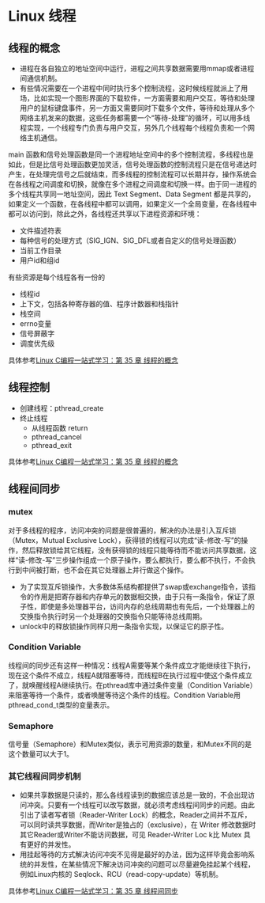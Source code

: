 # Linux 线程

## 线程的概念

- 进程在各自独立的地址空间中运行，进程之间共享数据需要用mmap或者进程间通信机制。
- 有些情况需要在一个进程中同时执行多个控制流程，这时候线程就派上了用场，比如实现一个图形界面的下载软件，一方面需要和用户交互，等待和处理用户的鼠标键盘事件，另一方面又需要同时下载多个文件，等待和处理从多个网络主机发来的数据，这些任务都需要一个“等待-处理”的循环，可以用多线程实现，一个线程专门负责与用户交互，另外几个线程每个线程负责和一个网络主机通信。

main 函数和信号处理函数是同一个进程地址空间中的多个控制流程，多线程也是如此，但是比信号处理函数更加灵活，信号处理函数的控制流程只是在信号递达时产生，在处理完信号之后就结束，而多线程的控制流程可以长期并存，操作系统会在各线程之间调度和切换，就像在多个进程之间调度和切换一样。由于同一进程的多个线程共享同一地址空间，因此 Text Segment、Data Segment 都是共享的，如果定义一个函数，在各线程中都可以调用，如果定义一个全局变量，在各线程中都可以访问到，除此之外，各线程还共享以下进程资源和环境：

- 文件描述符表
- 每种信号的处理方式（SIG_IGN、SIG_DFL或者自定义的信号处理函数）
- 当前工作目录
- 用户id和组id

有些资源是每个线程各有一份的

- 线程id
- 上下文，包括各种寄存器的值、程序计数器和栈指针
- 栈空间
- errno变量
- 信号屏蔽字
- 调度优先级

具体参考[Linux C编程一站式学习：第 35 章 线程的概念](https://akaedu.github.io/book/ch35s01.html)

## 线程控制

- 创建线程：pthread_create
- 终止线程
  - 从线程函数 return
  - pthread_cancel
  - pthread_exit

具体参考[Linux C编程一站式学习：第 35 章 线程的概念](https://akaedu.github.io/book/ch35s02.html)

## 线程间同步

### mutex

对于多线程的程序，访问冲突的问题是很普遍的，解决的办法是引入互斥锁（Mutex，Mutual Exclusive Lock），获得锁的线程可以完成“读-修改-写”的操作，然后释放锁给其它线程，没有获得锁的线程只能等待而不能访问共享数据，这样“读-修改-写”三步操作组成一个原子操作，要么都执行，要么都不执行，不会执行到中间被打断，也不会在其它处理器上并行做这个操作。

- 为了实现互斥锁操作，大多数体系结构都提供了swap或exchange指令，该指令的作用是把寄存器和内存单元的数据相交换，由于只有一条指令，保证了原子性，即使是多处理器平台，访问内存的总线周期也有先后，一个处理器上的交换指令执行时另一个处理器的交换指令只能等待总线周期。
- unlock中的释放锁操作同样只用一条指令实现，以保证它的原子性。

### Condition Variable

线程间的同步还有这样一种情况：线程A需要等某个条件成立才能继续往下执行，现在这个条件不成立，线程A就阻塞等待，而线程B在执行过程中使这个条件成立了，就唤醒线程A继续执行。在pthread库中通过条件变量（Condition Variable）来阻塞等待一个条件，或者唤醒等待这个条件的线程。Condition Variable用pthread_cond_t类型的变量表示。

### Semaphore

信号量（Semaphore）和Mutex类似，表示可用资源的数量，和Mutex不同的是这个数量可以大于1。

### 其它线程间同步机制

- 如果共享数据是只读的，那么各线程读到的数据应该总是一致的，不会出现访问冲突。只要有一个线程可以改写数据，就必须考虑线程间同步的问题。由此引出了读者写者锁（Reader-Writer Lock）的概念，Reader之间并不互斥，可以同时读共享数据，而Writer是独占的（exclusive），在 Writer 修改数据时其它Reader或Writer不能访问数据，可见 Reader-Writer Loc k比 Mutex 具有更好的并发性。
- 用挂起等待的方式解决访问冲突不见得是最好的办法，因为这样毕竟会影响系统的并发性，在某些情况下解决访问冲突的问题可以尽量避免挂起某个线程，例如Linux内核的 Seqlock、RCU（read-copy-update）等机制。

具体参考[Linux C编程一站式学习：第 35 章 线程间同步](https://akaedu.github.io/book/ch35s03.html)
